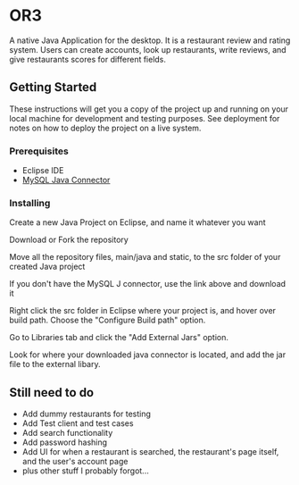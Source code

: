 # OR3

A native Java Application for the desktop. It is a restaurant review and rating system.
Users can create accounts, look up restaurants, write reviews, and give restaurants scores for different fields.

## Getting Started

These instructions will get you a copy of the project up and running on your local machine for development and testing purposes. See deployment for notes on how to deploy the project on a live system.

### Prerequisites

* Eclipse IDE
* [MySQL Java Connector](https://dev.mysql.com/downloads/connector/j/5.1.html)

### Installing

Create a new Java Project on Eclipse, and name it whatever you want

Download or Fork the repository

Move all the repository files, main/java and static, to the src folder of your created Java project

If you don't have the MySQL J connector, use the link above and download it

Right click the src folder in Eclipse where your project is, and hover over build path. Choose the "Configure Build path" option.

Go to Libraries tab and click the "Add External Jars" option.

Look for where your downloaded java connector is located, and add the jar file to the external libary.

## Still need to do

* Add dummy restaurants for testing
* Add Test client and test cases
* Add search functionality
* Add password hashing
* Add UI for when a restaurant is searched, the restaurant's page itself, and the user's account page
* plus other stuff I probably forgot...
